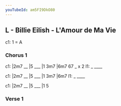 ```yaml
---
youTubeId: am5FI9DkO80
---
```


## L - Billie Eilish - L'Amour de Ma Vie

c1: 1 = A

### Chorus 1

c1: |2m7 __ |5 ___ |1 3m7 |6m7 67 _ x 2
l1:  _                 ____

c1: |2m7 __ |5 ___ |1 3m7 |6m7
l1:  _                 ____

c1: |2m7 __ |5 ___ |1 5

### Verse 1

